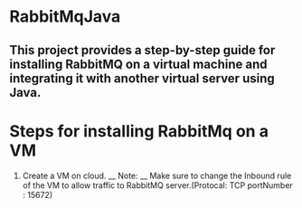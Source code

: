 # RabbitMqJava

## This project provides a step-by-step guide for installing RabbitMQ on a virtual machine and integrating it with another virtual server using Java.

# Steps for installing RabbitMq on a VM
1. Create a VM on cloud. 
__ Note: __ Make sure to change the Inbound rule of the VM to allow traffic to RabbitMQ server.(Protocal: TCP portNumber : 15672)

